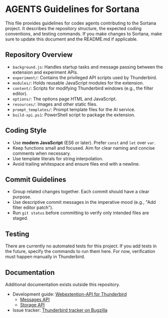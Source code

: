 # AGENTS Guidelines for Sortana

This file provides guidelines for codex agents contributing to the Sortana project. It describes the repository structure, the expected coding conventions, and testing commands. If you make changes to Sortana, make sure to update this document and the README.md if applicable.

## Repository Overview

- `background.js`: Handles startup tasks and message passing between the extension and experiment APIs.
- `experiment/`: Contains the privileged API scripts used by Thunderbird.
- `modules/`: Holds reusable JavaScript modules for the extension.
- `content/`: Scripts for modifying Thunderbird windows (e.g., the filter editor).
- `options/`: The options page HTML and JavaScript.
- `resources/`: Images and other static files.
- `prompt_templates/`: Prompt template files for the AI service.
- `build-xpi.ps1`: PowerShell script to package the extension.

## Coding Style

- Use **modern JavaScript** (ES6 or later). Prefer `const` and `let` over `var`.
- Keep functions small and focused. Aim for clear naming and concise comments when necessary.
- Use template literals for string interpolation.
- Avoid trailing whitespace and ensure files end with a newline.

## Commit Guidelines

- Group related changes together. Each commit should have a clear purpose.
- Use descriptive commit messages in the imperative mood (e.g., "Add filter editor patch").
- Run `git status` before committing to verify only intended files are staged.

## Testing

There are currently no automated tests for this project. If you add tests in the future, specify the commands to run them here. For now, verification must happen manually in Thunderbird.

## Documentation

Additional documentation exists outside this repository.

- Development guide: [Webextention-API for Thunderbird](https://webextension-api.thunderbird.net/en/stable/)
  - [Messages API](https://webextension-api.thunderbird.net/en/stable/messages.html)
  - [Storage API](https://webextension-api.thunderbird.net/en/stable/storage.html)
- Issue tracker: [Thunderbird tracker on Bugzilla](https://bugzilla.mozilla.org/describecomponents.cgi?product=Thunderbird)

